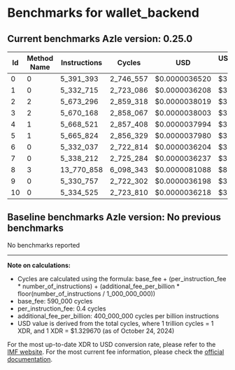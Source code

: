 # Benchmarks for wallet_backend

## Current benchmarks Azle version: 0.25.0

| Id  | Method Name | Instructions | Cycles    | USD           | USD/Million Calls |
| --- | ----------- | ------------ | --------- | ------------- | ----------------- |
| 0   | 0           | 5_391_393    | 2_746_557 | $0.0000036520 | $3.65             |
| 1   | 0           | 5_332_715    | 2_723_086 | $0.0000036208 | $3.62             |
| 2   | 2           | 5_673_296    | 2_859_318 | $0.0000038019 | $3.80             |
| 3   | 2           | 5_670_168    | 2_858_067 | $0.0000038003 | $3.80             |
| 4   | 1           | 5_668_521    | 2_857_408 | $0.0000037994 | $3.79             |
| 5   | 1           | 5_665_824    | 2_856_329 | $0.0000037980 | $3.79             |
| 6   | 0           | 5_332_037    | 2_722_814 | $0.0000036204 | $3.62             |
| 7   | 0           | 5_338_212    | 2_725_284 | $0.0000036237 | $3.62             |
| 8   | 3           | 13_770_858   | 6_098_343 | $0.0000081088 | $8.10             |
| 9   | 0           | 5_330_757    | 2_722_302 | $0.0000036198 | $3.61             |
| 10  | 0           | 5_334_525    | 2_723_810 | $0.0000036218 | $3.62             |

## Baseline benchmarks Azle version: No previous benchmarks

No benchmarks reported

---

**Note on calculations:**

- Cycles are calculated using the formula: base_fee + (per_instruction_fee \* number_of_instructions) + (additional_fee_per_billion \* floor(number_of_instructions / 1_000_000_000))
- base_fee: 590_000 cycles
- per_instruction_fee: 0.4 cycles
- additional_fee_per_billion: 400_000_000 cycles per billion instructions
- USD value is derived from the total cycles, where 1 trillion cycles = 1 XDR, and 1 XDR = $1.329670 (as of October 24, 2024)

For the most up-to-date XDR to USD conversion rate, please refer to the [IMF website](https://www.imf.org/external/np/fin/data/rms_sdrv.aspx).
For the most current fee information, please check the [official documentation](https://internetcomputer.org/docs/current/developer-docs/gas-cost#execution).
